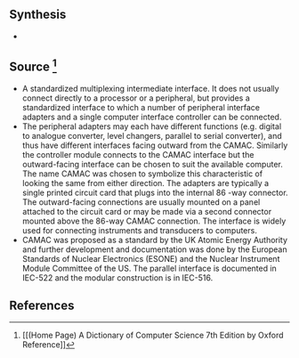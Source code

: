 ## Synthesis
- 
## Source [^1]
- A standardized multiplexing intermediate interface. It does not usually connect directly to a processor or a peripheral, but provides a standardized interface to which a number of peripheral interface adapters and a single computer interface controller can be connected.
- The peripheral adapters may each have different functions (e.g. digital to analogue converter, level changers, parallel to serial converter), and thus have different interfaces facing outward from the CAMAC. Similarly the controller module connects to the CAMAC interface but the outward-facing interface can be chosen to suit the available computer. The name CAMAC was chosen to symbolize this characteristic of looking the same from either direction. The adapters are typically a single printed circuit card that plugs into the internal 86 -way connector. The outward-facing connections are usually mounted on a panel attached to the circuit card or may be made via a second connector mounted above the 86-way CAMAC connection. The interface is widely used for connecting instruments and transducers to computers.
- CAMAC was proposed as a standard by the UK Atomic Energy Authority and further development and documentation was done by the European Standards of Nuclear Electronics (ESONE) and the Nuclear Instrument Module Committee of the US. The parallel interface is documented in IEC-522 and the modular construction is in IEC-516.
## References

[^1]: [[(Home Page) A Dictionary of Computer Science 7th Edition by Oxford Reference]]
